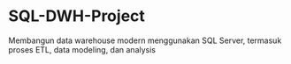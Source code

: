 # SQL-DWH-Project
Membangun data warehouse modern menggunakan SQL Server, termasuk proses ETL, data modeling, dan analysis
